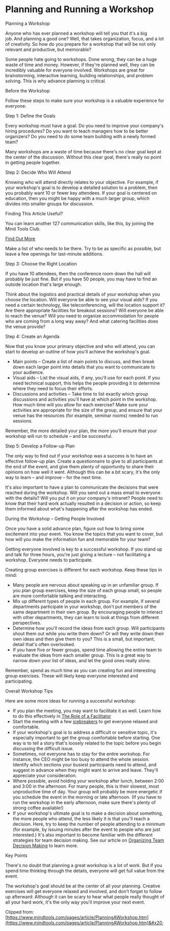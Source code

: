 # Planning and Running a Workshop

Planning a Workshop&#x20;

Anyone who has ever planned a workshop will tell you that it's a big job. And planning a good one? Well, that takes organization, focus, and a lot of creativity. So how do you prepare for a workshop that will be not only relevant and productive, but memorable?&#x20;

Some people hate going to workshops. Done wrong, they can be a huge waste of time and money. However, if they're planned well, they can be incredibly valuable for everyone involved. Workshops are great for brainstorming, interactive learning, building relationships, and problem solving. This is why advance planning is critical.&#x20;

Before the Workshop&#x20;

Follow these steps to make sure your workshop is a valuable experience for everyone:&#x20;

Step 1: Define the Goals&#x20;

Every workshop must have a goal. Do you need to improve your company's hiring procedures? Do you want to teach managers how to be better organizers? Do you need to do some team building with a newly formed team?&#x20;

Many workshops are a waste of time because there's no clear goal kept at the center of the discussion. Without this clear goal, there's really no point in getting people together.&#x20;

Step 2: Decide Who Will Attend&#x20;

Knowing who will attend directly relates to your objective. For example, if your workshop's goal is to develop a detailed solution to a problem, then you probably want 10 or fewer key attendees. If your goal is centered on education, then you might be happy with a much larger group, which divides into smaller groups for discussion.&#x20;

Finding This Article Useful?&#x20;

You can learn another 127 communication skills, like this, by joining the Mind Tools Club.&#x20;

[Find Out More](https://www.mindtools.com/signup/monthly/gbp?trackingtag=ra) &#x20;

Make a list of who needs to be there. Try to be as specific as possible, but leave a few openings for last-minute additions.&#x20;

Step 3: Choose the Right Location&#x20;

If you have 10 attendees, then the conference room down the hall will probably be just fine. But if you have 50 people, you may have to find an outside location that's large enough.&#x20;

Think about the logistics and practical details of your workshop when you choose the location. Will everyone be able to see your visual aids? If you need a certain technology, like teleconferencing, will the location support it? Are there appropriate facilities for breakout sessions? Will everyone be able to reach the venue? Will you need to organize accommodation for people who are coming from a long way away? And what catering facilities does the venue provide?&#x20;

Step 4: Create an Agenda&#x20;

Now that you know your primary objective and who will attend, you can start to develop an outline of how you'll achieve the workshop's goal.&#x20;

* Main points – Create a list of main points to discuss, and then break down each larger point into details that you want to communicate to your audience.&#x20;
* Visual aids – List the visual aids, if any, you'll use for each point. If you need technical support, this helps the people providing it to determine where they need to focus their efforts.&#x20;
* Discussions and activities – Take time to list exactly which group discussions and activities you'll have at which point in the workshop. How much time will you allow for each exercise? Make sure your activities are appropriate for the size of the group, and ensure that your venue has the resources (for example, seminar rooms) needed to run sessions.&#x20;

Remember, the more detailed your plan, the more you'll ensure that your workshop will run to schedule – and be successful.&#x20;

Step 5: Develop a Follow-up Plan&#x20;

The only way to find out if your workshop was a success is to have an effective follow-up plan. Create a questionnaire to give to all participants at the end of the event, and give them plenty of opportunity to share their opinions on how well it went. Although this can be a bit scary, it's the only way to learn – and improve – for the next time.&#x20;

It's also important to have a plan to communicate the decisions that were reached during the workshop. Will you send out a mass email to everyone with the details? Will you put it on your company's intranet? People need to know that their hard work actually resulted in a decision or action, so keep them informed about what's happening after the workshop has ended.&#x20;

During the Workshop – Getting People Involved&#x20;

Once you have a solid advance plan, figure out how to bring some excitement into your event. You know the topics that you want to cover, but how will you make the information fun and memorable for your team?&#x20;

Getting everyone involved is key to a successful workshop. If you stand up and talk for three hours, you're just giving a lecture – not facilitating a workshop. Everyone needs to participate.&#x20;

Creating group exercises is different for each workshop. Keep these tips in mind:&#x20;

* Many people are nervous about speaking up in an unfamiliar group. If you plan group exercises, keep the size of each group small, so people are more comfortable talking and interacting.&#x20;
* Mix up different types of people in each group. For example, if several departments participate in your workshop, don't put members of the same department in their own group. By encouraging people to interact with other departments, they can learn to look at things from different perspectives.&#x20;
* Determine how you'll record the ideas from each group. Will participants shout them out while you write them down? Or will they write down their own ideas and then give them to you? This is a small, but important, detail that's often overlooked.&#x20;
* If you have five or fewer groups, spend time allowing the entire team to evaluate the ideas from each smaller group. This is a great way to narrow down your list of ideas, and let the good ones really shine.&#x20;

Remember, spend as much time as you can creating fun and interesting group exercises. These will likely keep everyone interested and participating.&#x20;

Overall Workshop Tips&#x20;

Here are some more ideas for running a successful workshop:&#x20;

* If you plan the meeting, you may want to facilitate it as well. Learn how to do this effectively in [The Role of a Facilitator](https://www.mindtools.com/pages/article/RoleofAFacilitator.htm) &#x20;
* Start the meeting with a few [icebreakers](https://www.mindtools.com/pages/article/newLDR\_76.htm) to get everyone relaxed and comfortable.&#x20;
* If your workshop's goal is to address a difficult or sensitive topic, it's especially important to get the group comfortable before starting. One way is to tell a story that's loosely related to the topic before you begin discussing the difficult issue.&#x20;
* Sometimes, not everyone has to stay for the entire workshop. For instance, the CEO might be too busy to attend the whole session. Identify which sections your busiest participants need to attend, and suggest in advance when they might want to arrive and leave. They'll appreciate your consideration.&#x20;
* Where possible, avoid holding your workshop after lunch, between 2:00 and 3:00 in the afternoon. For many people, this is their slowest, most unproductive time of day. Your group will probably be more energetic if you schedule the event in the morning or late afternoon. (If you have to run the workshop in the early afternoon, make sure there's plenty of strong coffee available!)&#x20;
* If your workshop's ultimate goal is to make a decision about something, the more people who attend, the less likely it is that you'll reach a decision. Here, try to keep the number of people attending to a minimum (for example, by issuing minutes after the event to people who are just interested.) It's also important to become familiar with the different strategies for team decision making. See our article on [Organizing Team Decision Making](https://www.mindtools.com/pages/article/newTED\_86.htm) to learn more.&#x20;

Key Points&#x20;

There's no doubt that planning a great workshop is a lot of work. But if you spend time thinking through the details, everyone will get full value from the event.&#x20;

The workshop's goal should be at the center of all your planning. Creative exercises will get everyone relaxed and involved, and don't forget to follow up afterward: Although it can be scary to hear what people really thought of all your hard work, it's the only way you'll improve your next event.&#x20;

Clipped from: [https://www.mindtools.com/pages/article/PlanningAWorkshop.htm](https://www.mindtools.com/pages/article/PlanningAWorkshop.htm)&#x20;
